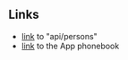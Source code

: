 ## Links

- [link](https://enigmatic-ridge-69291.herokuapp.com/api/persons) to "api/persons"
- [link](https://enigmatic-ridge-69291.herokuapp.com) to the App phonebook

